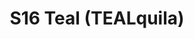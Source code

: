 ---
title: S16 Teal (TEALquila)
permalink: "/teams/s16-teal"
members:
- TJ Baggett - Captain
- Adam Robbins - QB
- Gabe
- Braden Boyd
- Shaden Delamater
- Dan Haney
- Sean Karson
- Ryan Merrill
- Lauren Pruitt
- Del-Vaunte Scott
- Larry Womack
teamid: 6367
name: S16 Teal
color: TEALquila
division: ''
---
